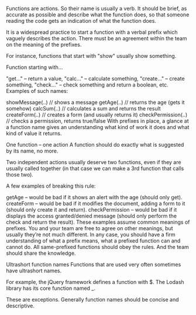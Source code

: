 Functions are actions. So their name is usually a verb. It should be brief, as accurate as possible and describe what the function does, so that someone reading the code gets an indication of what the function does.

It is a widespread practice to start a function with a verbal prefix which vaguely describes the action. There must be an agreement within the team on the meaning of the prefixes.

For instance, functions that start with "show" usually show something.

Function starting with…

"get…" – return a value,
"calc…" – calculate something,
"create…" – create something,
"check…" – check something and return a boolean, etc.
Examples of such names:

showMessage(..) // shows a message
getAge(..) // returns the age (gets it somehow)
calcSum(..) // calculates a sum and returns the result
createForm(..) // creates a form (and usually returns it)
checkPermission(..) // checks a permission, returns true/false
With prefixes in place, a glance at a function name gives an understanding what kind of work it does and what kind of value it returns.

One function – one action
A function should do exactly what is suggested by its name, no more.

Two independent actions usually deserve two functions, even if they are usually called together (in that case we can make a 3rd function that calls those two).

A few examples of breaking this rule:

getAge – would be bad if it shows an alert with the age (should only get).
createForm – would be bad if it modifies the document, adding a form to it (should only create it and return).
checkPermission – would be bad if it displays the access granted/denied message (should only perform the check and return the result).
These examples assume common meanings of prefixes. You and your team are free to agree on other meanings, but usually they’re not much different. In any case, you should have a firm understanding of what a prefix means, what a prefixed function can and cannot do. All same-prefixed functions should obey the rules. And the team should share the knowledge.

Ultrashort function names
Functions that are used very often sometimes have ultrashort names.

For example, the jQuery framework defines a function with $. The Lodash library has its core function named \_.

These are exceptions. Generally function names should be concise and descriptive.
